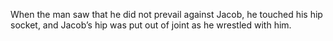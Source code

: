 When the man saw that he did not prevail against Jacob, he touched his hip socket, and Jacob’s hip was put out of joint as he wrestled with him.
